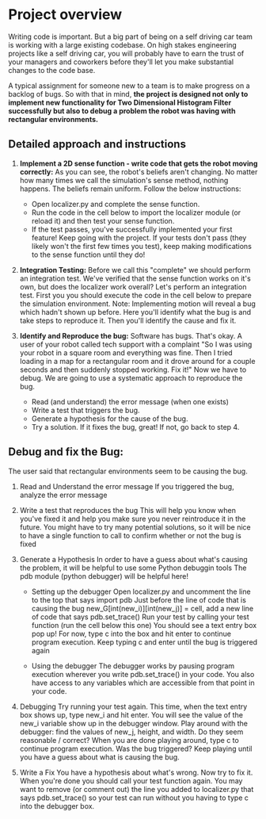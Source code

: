 # Project overview

Writing code is important. But a big part of being on a self driving car team is working with a large existing codebase. On high stakes engineering projects like a self driving car, you will probably have to earn the trust of your managers and coworkers before they'll let you make substantial changes to the code base.

A typical assignment for someone new to a team is to make progress on a backlog of bugs. So with that in mind, **the project is designed not only to implement new functionality for Two Dimensional Histogram Filter successfully but also to debug a problem the robot was having with rectangular environments.**

## Detailed approach and instructions
1. **Implement a 2D sense function - write code that gets the robot moving correctly:**
As you can see, the robot's beliefs aren't changing. No matter how many times we call the simulation's sense method, nothing happens. The beliefs remain uniform. Follow the below instructions:
	- Open localizer.py and complete the sense function.
	- Run the code in the cell below to import the localizer module (or reload it) and then test your sense function.
	- If the test passes, you've successfully implemented your first feature! Keep going with the project. If your tests don't pass (they likely 		  won't the first few times you test), keep making modifications to the sense function until they do!

2. **Integration Testing:**
Before we call this "complete" we should perform an integration test. We've verified that the sense function works on it's own, but does the localizer work overall?
Let's perform an integration test. First you you should execute the code in the cell below to prepare the simulation environment.
Note: Implementing motion will reveal a bug which hadn't shown up before. Here you'll identify what the bug is and take steps to reproduce it. Then you'll identify the cause and fix it.

3. **Identify and Reproduce the bug:**
Software has bugs. That's okay.
A user of your robot called tech support with a complaint
"So I was using your robot in a square room and everything was fine. Then I tried loading in a map for a rectangular room and it drove around for a couple seconds and then suddenly stopped working. Fix it!"
Now we have to debug. We are going to use a systematic approach to reproduce the bug.
	- Read (and understand) the error message (when one exists)
	- Write a test that triggers the bug.
	- Generate a hypothesis for the cause of the bug.
	- Try a solution. If it fixes the bug, great! If not, go back to step 4.

## Debug and fix the Bug:
The user said that rectangular environments seem to be causing the bug.

1. Read and Understand the error message
If you triggered the bug, analyze the error message

2. Write a test that reproduces the bug
This will help you know when you've fixed it and help you make sure you never reintroduce it in the future. You might have to try many potential solutions, so it will be nice to have a single function to call to confirm whether or not the bug is fixed

3. Generate a Hypothesis
In order to have a guess about what's causing the problem, it will be helpful to use some Python debuggin tools
The pdb module (python debugger) will be helpful here!
	- Setting up the debugger
Open localizer.py and uncomment the line to the top that says import pdb
Just before the line of code that is causing the bug new_G[int(new_i)][int(new_j)] = cell, add a new line of code that says pdb.set_trace()
Run your test by calling your test function (run the cell below this one)
You should see a text entry box pop up! For now, type c into the box and hit enter to continue program execution. Keep typing c and enter until the bug is triggered again

	- Using the debugger
The debugger works by pausing program execution wherever you write pdb.set_trace() in your code. You also have access to any variables which are accessible from that point in your code.

4. Debugging
Try running your test again. This time, when the text entry box shows up, type new_i and hit enter. You will see the value of the new_i variable show up in the debugger window. Play around with the debugger: find the values of new_j, height, and width. Do they seem reasonable / correct?
When you are done playing around, type c to continue program execution. Was the bug triggered? Keep playing until you have a guess about what is causing the bug.

5. Write a Fix
You have a hypothesis about what's wrong. Now try to fix it. When you're done you should call your test function again. You may want to remove (or comment out) the line you added to localizer.py that says pdb.set_trace() so your test can run without you having to type c into the debugger box.
